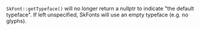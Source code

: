 `SkFont::getTypeface()` will no longer return a nullptr to indicate "the default typeface".
If left unspecified, SkFonts will use an empty typeface (e.g. no glyphs).